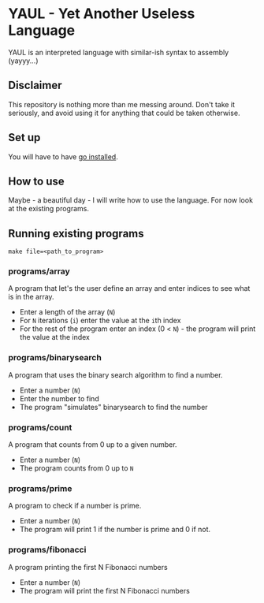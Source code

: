 # YAUL - Yet Another Useless Language

YAUL is an interpreted language with similar-ish syntax to assembly (yayyy...)

## Disclaimer

This repository is nothing more than me messing around. Don't take it seriously, and avoid using it for anything that could be taken otherwise.

## Set up

You will have to have [go installed](https://golang.org/doc/install).

## How to use

Maybe - a beautiful day - I will write how to use the language. For now look at the existing programs.

## Running existing programs

`make file=<path_to_program>`

### programs/array

A program that let's the user define an array and enter indices to see what is in the array.

- Enter a length of the array (`N`)
- For `N` iterations (`i`) enter the value at the `i`th index
- For the rest of the program enter an index (0 < `N`) - the program will print the value at the index

### programs/binarysearch

A program that uses the binary search algorithm to find a number.

- Enter a number (`N`)
- Enter the number to find
- The program "simulates" binarysearch to find the number

### programs/count

A program that counts from 0 up to a given number.

- Enter a number (`N`)
- The program counts from 0 up to `N`

### programs/prime

A program to check if a number is prime.

- Enter a number (`N`)
- The program will print 1 if the number is prime and 0 if not.

### programs/fibonacci

A program printing the first N Fibonacci numbers

- Enter a number (`N`)
- The program will print the first N Fibonacci numbers
